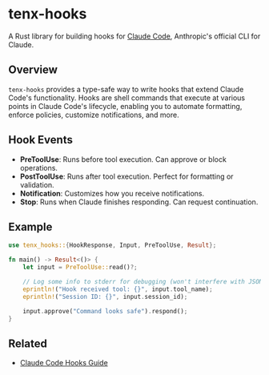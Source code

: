 # tenx-hooks

A Rust library for building hooks for [Claude Code](https://claude.ai/code),
Anthropic's official CLI for Claude.

## Overview

`tenx-hooks` provides a type-safe way to write hooks that extend Claude Code's
functionality. Hooks are shell commands that execute at various points in
Claude Code's lifecycle, enabling you to automate formatting, enforce policies,
customize notifications, and more.


## Hook Events

- **PreToolUse**: Runs before tool execution. Can approve or block operations.
- **PostToolUse**: Runs after tool execution. Perfect for formatting or
  validation.
- **Notification**: Customizes how you receive notifications.
- **Stop**: Runs when Claude finishes responding. Can request continuation.


## Example

```rust
use tenx_hooks::{HookResponse, Input, PreToolUse, Result};

fn main() -> Result<()> {
    let input = PreToolUse::read()?;

    // Log some info to stderr for debugging (won't interfere with JSON output)
    eprintln!("Hook received tool: {}", input.tool_name);
    eprintln!("Session ID: {}", input.session_id);

    input.approve("Command looks safe").respond();
}
```



## Related

- [Claude Code Hooks Guide](https://docs.anthropic.com/en/docs/claude-code/hooks)
